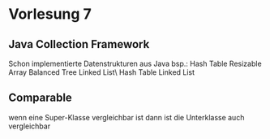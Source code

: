 # Vorlesung 7

## Java Collection Framework
Schon implementierte Datenstrukturen aus Java bsp.: Hash Table Resizable Array Balanced Tree Linked List\ 
Hash Table Linked List

## Comparable
wenn eine Super-Klasse vergleichbar ist dann ist die Unterklasse auch vergleichbar